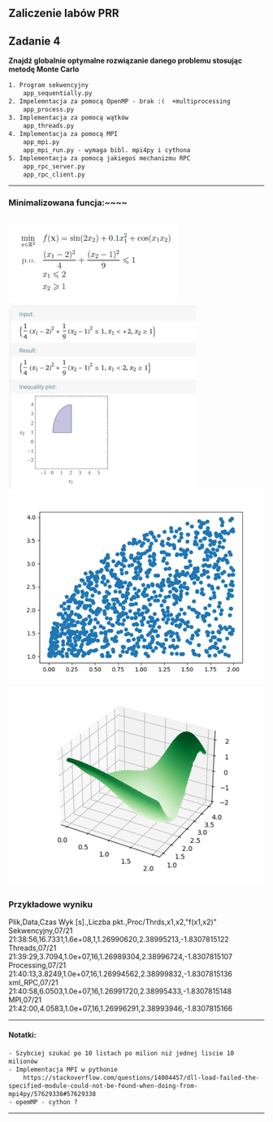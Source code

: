 ## Zaliczenie labów PRR
## Zadanie 4
**Znajdź globalnie optymalne rozwiązanie danego problemu stosując metodę Monte Carlo**

    1. Program sekwencyjny 
        app_sequentially.py
    2. Impelemntacja za pomocą OpenMP - brak :(  +multiprocessing
        app_process.py
    3. Implementacja za pomocą wątków 
        app_threads.py
    4. Implementacja za pomocą MPI 
        app_mpi.py
        app_mpi_run.py - wymaga bibl. mpi4py i cythona
    5. Implementacja za pomocą jakiegoś mechanizmu RPC 
        app_rpc_server.py
        app_rpc_client.py

---
### Minimalizowana funcja:~~~~
![img_4.png](img_4.png)  
![img_3.png](img_3.png)  
![img_2.png](img_2.png)
![img_1.png](img_1.png)
---
### Przykładowe wyniku
Plik,Data,Czas Wyk [s].,Liczba pkt.,Proc/Thrds,x1,x2,"f(x1,x2)"
Sekwencyjny,07/21 21:38:56,16.7331,1.6e+08,1,1.26990620,2.38995213,-1.8307815122
Threads,07/21 21:39:29,3.7094,1.0e+07,16,1.26989304,2.38996724,-1.8307815107
Processing,07/21 21:40:13,3.8249,1.0e+07,16,1.26994562,2.38999832,-1.8307815136
xml_RPC,07/21 21:40:58,6.0503,1.0e+07,16,1.26991720,2.38995433,-1.8307815148
MPI,07/21 21:42:00,4.0583,1.0e+07,16,1.26996291,2.38993946,-1.8307815166

---
####  Notatki:
    - Szybciej szukać po 10 listach po milion niż jednej liscie 10 milionów
    - Implementacja MPI w pythonie
        https://stackoverflow.com/questions/14004457/dll-load-failed-the-specified-module-could-not-be-found-when-doing-from-mpi4py/57629338#57629338
    - opemMP - cython ? 
    
---

